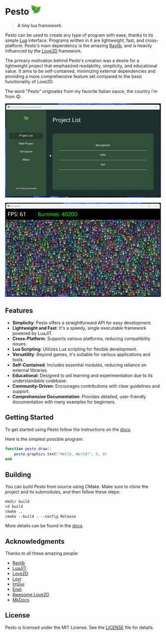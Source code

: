 # Pesto ![](docs/assets/favicon.png)

> **A tiny lua framework.**

Pesto can be used to create any type of program with ease, thanks to its simple [Lua](https://www.lua.org/) interface.
Programs written in it are lightweight, fast, and cross-platform.
Pesto's main dependency is the amazing [Raylib](https://www.raylib.com/), and is heavily influenced by the [Love2D](https://love2d.org/) framework.

The primary motivation behind Pesto's creation was a desire for a lightweight project that emphasized readability, simplicity, and educational value.
It aims to be self-contained, minimizing external dependencies and providing a more comprehensive feature set compared to the basic functionality of Love2D.

The word "Pesto" originates from my favorite Italian sauce, the country i'm from 😋.

![](docs/assets/manager.gif)

![](docs/assets/bunnymark.png)

## Features

- **Simplicity**: Pesto offers a straightforward API for easy development.
- **Lightweight and Fast**: It's a speedy, single executable framework powered by LuaJIT.
- **Cross-Platform**: Supports various platforms, reducing compatibility issues.
- **Lua Scripting**: Utilizes Lua scripting for flexible development.
- **Versatility**: Beyond games, it's suitable for various applications and tools.
- **Self-Contained**: Includes essential modules, reducing reliance on external libraries.
- **Educational**: Designed to aid learning and experimentation due to its understandable codebase.
- **Community-Driven**: Encourages contributions with clear guidelines and support.
- **Comprehensive Documentation**: Provides detailed, user-friendly documentation with many examples for beginners.

## Getting Started

To get started using Pesto follow the instructions on the [docs](https://vinnyhorgan.github.io/pesto/getting_started/).

Here is the simplest possible program:

``` lua
function pesto.draw()
    pesto.graphics.text("Hello, World!", 0, 0)
end
```

## Building

You can build Pesto from source using CMake. Make sure to clone the project and its submodules, and then follow these steps:

```
mkdir build
cd build
cmake ..
cmake --build . --config Release
```

More details can be found in the [docs](https://vinnyhorgan.github.io/pesto/building/).

## Acknowledgments

Thanks to all these amazing people:

- [Raylib](https://www.raylib.com/)
- [LuaJIT](https://luajit.org/)
- [Love2D](https://love2d.org/)
- [Lovr](https://lovr.org/)
- [ImGui](https://github.com/ocornut/imgui)
- [Enet](https://github.com/lsalzman/enet)
- [Awesome Love2D](https://github.com/love2d-community/awesome-love2d/)
- [MkDocs](https://www.mkdocs.org/)

## License

Pesto is licensed under the MIT License. See the [LICENSE](LICENSE) file for details.
